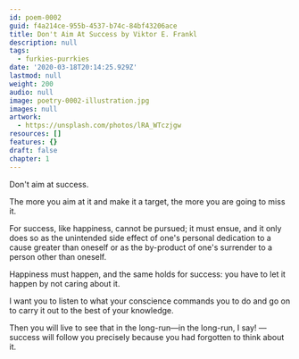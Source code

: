 ```yaml
---
id: poem-0002
guid: f4a214ce-955b-4537-b74c-84bf43206ace
title: Don't Aim At Success by Viktor E. Frankl
description: null
tags:
  - furkies-purrkies
date: '2020-03-18T20:14:25.929Z'
lastmod: null
weight: 200
audio: null
image: poetry-0002-illustration.jpg
images: null
artwork:
  - https://unsplash.com/photos/lRA_WTczjgw
resources: []
features: {}
draft: false
chapter: 1
---
```


Don't aim at success.

The more you aim at it and make it a target, the more you are going to miss it.

For success, like happiness, cannot be pursued; it must ensue, and it only does so as the unintended side effect of one's personal dedication to a cause greater than oneself or as the by-product of one's surrender to a person other than oneself.

Happiness must happen, and the same holds for success: you have to let it happen by not caring about it.

I want you to listen to what your conscience commands you to do and go on to carry it out to the best of your knowledge.

Then you will live to see that in the long-run—in the long-run, I say! — success will follow you precisely because you had forgotten to think about it.
